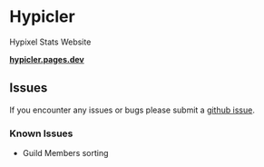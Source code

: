 # Hypicler

Hypixel Stats Website

**[hypicler.pages.dev](https://hypicler.pages.dev)**

## Issues

If you encounter any issues or bugs please submit a [github issue](https://github.com/Zielin0/hypicler/issues).

### Known Issues

- Guild Members sorting